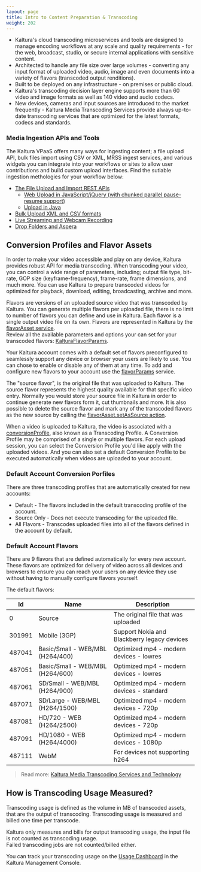 ```yaml
---
layout: page
title: Intro to Content Preparation & Transcoding
weight: 202
---
```


* Kaltura's cloud transcoding microservices and tools are designed to manage encoding workflows at any scale and quality requirements - for the web, broadcast, studio, or secure internal applications with sensitive content. 
* Architected to handle any file size over large volumes - converting any input format of uploaded video, audio, image and even documents into a variety of flavors (transcoded output renditions).
* Built to be deployed on any infrastructure - on premises or public cloud. 
* Kaltura's transcoding decision layer engine supports more than 60 video and image formats as well as 140 video and audio codecs.
* New devices, cameras and input sources are introduced to the market frequently - Kaltura Media Transcoding Services provide always up-to-date transcoding services that are optimized for the latest formats, codecs and standards.

### Media Ingestion APIs and Tools

The Kaltura VPaaS offers many ways for ingesting content; a file upload API, bulk files import using CSV or XML, MRSS ingest services, and various widgets you can integrate into your workflows or sites to allow user contributions and build custom upload interfaces.
Find the sutiable ingestion methologies for your workflow below:

* [The File Upload and Import REST APIs](https://developer.kaltura.com/recipes/upload)
	* [Web Upload in JavaScript/jQuery (with chunked parallel pause-resume support)](https://github.com/kaltura/chunked-file-upload-jquery)
	* [Upload in Java](https://github.com/kaltura/Sample-Kaltura-Chunked-Upload-Java)
* [Bulk Upload XML and CSV formats](https://vpaas.kaltura.com/documentation/02_Media-Ingest-and-Preperation/Bulk-Content-Ingestion)
* [Live Streaming and Webcam Recording](https://developer.kaltura.com/recipes/live_broadcast)
* [Drop Folders and Aspera](https://knowledge.kaltura.com/node/737)

## Conversion Profiles and Flavor Assets

In order to make your video accessible and play on any device, Kaltura provides robust API for media transcoding. When transcoding your video, you can control a wide range of parameters, including; output file type, bit-rate, GOP size (keyframe-frequency), frame-rate, frame dimensions, and much more. You can use Kaltura to prepare transcoded videos for optimized for playback, download, editing, broadcasting, archive and more.

Flavors are versions of an uploaded source video that was transcoded by Kaltura. You can generate multiple flavors per uploaded file, there is no limit to number of flavors you can define and use in Kaltura. Each flavor is a single output video file on its own. Flavors are represented in Kaltura by the [flavorAsset service](https://developer.kaltura.com/api-docs/#/flavorAsset).  
Review all the available parameters and options your can set for your transcoded flavors: [KalturaFlavorParams](https://developer.kaltura.com/api-docs/#/KalturaFlavorParams).

Your Kaltura account comes with a default set of flavors preconfigured to seamlessly support any device or browser your users are likely to use. You can chose to enable or disable any of them at any time. To add and configure new flavors to your account use the [flavorParams](http://developer.kaltura.com/api-docs/#/flavorParams) service.

The "source flavor", is the original file that was uploaded to Kaltura. The source flavor represents the highest quality available for that specific video entry. Normally you would store your source file in Kaltura in order to continue generate new flavors form it, cut thumbnails and more. It is also possible to delete the source flavor and mark any of the transcoded flavors as the new source by calling the [flavorAsset.setAsSource action](https://developer.kaltura.com/api-docs/#/flavorAsset.setAsSource).

When a video is uploaded to Kaltura, the video is associated with a [conversionProfile](https://developer.kaltura.com/api-docs/#/conversionProfile), also known as a Transcoding Profile. A Conversion Profile may be comprised of a single or multiple flavors. For each upload session, you can select the Conversion Profile you'd like apply with the uploaded videos. And you can also set a default Conversion Profile to be executed automatically when videos are uploaded to your account.  

### Default Account Conversion Porfiles 

There are three transcoding profiles that are automatically created for new accounts:
* Default - The flavors included in the default transcoding profile of the account. 
* Source Only - Does not execute transcoding for the uploaded file. 
* All Flavors - Transcodes uploaded files into all of the flavors defined in the account by default.

### Default Account Flavors 

There are 9 flavors that are defined automatically for every new account. These flavors are optimized for delivery of video across all devices and browsers to ensure you can reach your users on any device they use without having to manually configure flavors yourself.  

The default flavors:

| Id     	| Name                             	| Description                                 	|
|--------	|----------------------------------	|---------------------------------------------	|
| 0      	| Source                           	| The original file that was uploaded         	|
| 301991 	| Mobile (3GP)                     	| Support Nokia and Blackberry legacy devices 	|
| 487041 	| Basic/Small - WEB/MBL (H264/400) 	| Optimized mp4 - modern devices - lowres     	|
| 487051 	| Basic/Small - WEB/MBL (H264/600) 	| Optimized mp4 - modern devices - lowres     	|
| 487061 	| SD/Small - WEB/MBL (H264/900)    	| Optimized mp4 - modern devices - standard   	|
| 487071 	| SD/Large - WEB/MBL (H264/1500)   	| Optimized mp4 - modern devices - 720p       	|
| 487081 	| HD/720 - WEB (H264/2500)         	| Optimized mp4 - modern devices - 720p       	|
| 487091 	| HD/1080 - WEB (H264/4000)        	| Optimized mp4 - modern devices - 1080p      	|
| 487111 	| WebM                             	| For devices not supporting h264             	|


> Read more: [Kaltura Media Transcoding Services and Technology](http://knowledge.kaltura.com/kaltura-media-transcoding-services-and-technology#transcoding)

## How is Transcoding Usage Measured?

Transcoding usage is defined as the volume in MB of transcoded assets, that are the output of transcoding. Transcoding usage is measured and billed one time per transcode. 

Kaltura only measures and bills for output transcoding usage, the input file is not counted as transcoding usage.  
Failed transcoding jobs are not counted/billed either. 

You can track your transcoding usage on the [Usage Dashboard](https://kmc.kaltura.com/index.php/kmc/kmc4#usageDashboard|) in the Kaltura Management Console.
